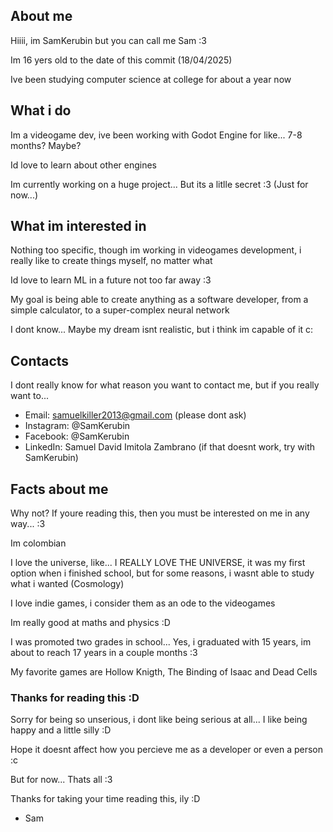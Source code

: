 ## About me 
Hiiii, im SamKerubin but you can call me Sam :3

Im 16 yers old to the date of this commit (18/04/2025)

Ive been studying computer science at college for about a year now

## What i do
Im a videogame dev, ive been working with Godot Engine for like... 7-8 months? Maybe?

Id love to learn about other engines

Im currently working on a huge project... But its a litlle secret :3 (Just for now...)

## What im interested in
Nothing too specific, though im working in videogames development, i really like to create things myself, no matter what

Id love to learn ML in a future not too far away :3

My goal is being able to create anything as a software developer, from a simple calculator, to a super-complex neural network

I dont know... Maybe my dream isnt realistic, but i think im capable of it c:

## Contacts
I dont really know for what reason you want to contact me, but if you really want to...

- Email: samuelkiller2013@gmail.com (please dont ask)
- Instagram: @SamKerubin
- Facebook: @SamKerubin
- LinkedIn: Samuel David Imitola Zambrano (if that doesnt work, try with SamKerubin)

## Facts about me
Why not? If youre reading this, then you must be interested on me in any way... :3

Im colombian

I love the universe, like... I REALLY LOVE THE UNIVERSE, it was my first option when i finished school, but for some reasons, i wasnt able to study what i wanted (Cosmology)

I love indie games, i consider them as an ode to the videogames

Im really good at maths and physics :D

I was promoted two grades in school... Yes, i graduated with 15 years, im about to reach 17 years in a couple months :3

My favorite games are Hollow Knigth, The Binding of Isaac and Dead Cells

### Thanks for reading this :D
Sorry for being so unserious, i dont like being serious at all... I like being happy and a little silly :D

Hope it doesnt affect how you percieve me as a developer or even a person :c

But for now... Thats all :3

Thanks for taking your time reading this, ily :D

  - Sam
